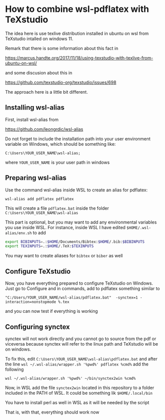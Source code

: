 # How to combine wsl-pdflatex with TeXstudio

The idea here is use texlive distribution installed in ubuntu on wsl from TeXstudio intalled on windows 11.

Remark that there is some information about this fact in

https://marcus.handte.org/2017/11/18/using-texstudio-with-texlive-from-ubuntu-on-wsl/

and some discusion about this in

https://github.com/texstudio-org/texstudio/issues/698

The approach here is a little bit different.

## Installing wsl-alias

First, install wsl-alias from

https://github.com/leongrdic/wsl-alias

Do not forget to include the installation path into your user environment variable on Windows, which should be something like:

``C:\Users\YOUR_USER_NAME\wsl-alias;``

where `YOUR_USER_NAME` is your user path in windows

## Preparing wsl-alias

Use the command wsl-alias inside WSL to create an alias for pdflatex:

``wsl-alias add pdflatex pdflatex`` 

This will create a file `pdflatex.bat` inside the folder ``C:\Users\YOUR_USER_NAME\wsl-alias``

This part is optional, but you may want to add any environmental variables you use inside WSL. For instance, inside WSL I have edited `$HOME/.wsl-alias/env.sh` to add


```bash
export BIBINPUTS=.:$HOME/Documents/Bibtex:$HOME/.bib:$BIBINPUTS
export TEXINPUTS=.:$HOME/.TeX:$TEXINPUTS
```

You may want to create aliases for `bibtex` or `biber` as well

## Configure TeXstudio

Now, you have everything prepared to configure TeXstudio on Windows. Just go to Configure and in commands, add to pdflatex something similar to 

``"C:/Users/YOUR_USER_NAME/wsl-alias/pdflatex.bat"  -synctex=1 -interaction=nonstopmode %.tex``

and you can now test if everything is working

## Configuring synctex

synctex will not work directly and you cannot go to source from the pdf or viceversa because synctex will refer to the linux path and TeXstudio will be on windows.

To fix this, edit ``C:\Users\YOUR_USER_NAME\wsl-alias\pdflatex.bat`` and after the line ``wsl ~/.wsl-alias/wrapper.sh '%pwd%' pdflatex %cmd%`` add the following

``wsl ~/.wsl-alias/wrapper.sh '%pwd%' ~/bin/synctex2win %cmd%``

Now, in WSL add the file  ``synctex2win`` located in this repository to a folder included in the PATH of WSL. 
It could be something lik ``$HOME/.local/bin``

You have to install perl as well in WSL as it will be needed by the script

That is, with that, everything should work now
